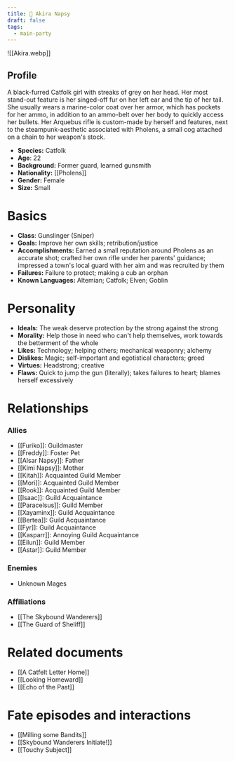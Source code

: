```yaml
---
title: 🔫 Akira Napsy
draft: false
tags:
  - main-party
---
```

![[Akira.webp]]
## Profile
A black-furred Catfolk girl with streaks of grey on her head. Her most stand-out feature is her singed-off fur on her left ear and the tip of her tail. She usually wears a marine-color coat over her armor, which has pockets for her ammo, in addition to an ammo-belt over her body to quickly access her bullets. Her Arquebus rifle is custom-made by herself and features, next to the steampunk-aesthetic associated with Pholens, a small cog attached on a chain to her weapon's stock.   
- **Species:** Catfolk
- **Age**: 22
- **Background:** Former guard, learned gunsmith
- **Nationality:** [[Pholens]]
- **Gender:** Female
- **Size:** Small
# Basics

- **Class**: Gunslinger (Sniper)
- **Goals:** Improve her own skills; retribution/justice
- **Accomplishments:** Earned a small reputation around Pholens as an accurate shot; crafted her own rifle under her parents' guidance; impressed a town's local guard with her aim and was recruited by them
- **Failures:** Failure to protect; making a cub an orphan
- **Known Languages:** Altemian; Catfolk; Elven; Goblin
# Personality

- **Ideals:** The weak deserve protection by the strong against the strong
- **Morality:** Help those in need who can't help themselves, work towards the betterment of the whole
- **Likes:** Technology; helping others; mechanical weaponry; alchemy
- **Dislikes:** Magic; self-important and egotistical characters; greed
- **Virtues:** Headstrong; creative
- **Flaws:** Quick to jump the gun (literally); takes failures to heart; blames herself excessively
# Relationships

### Allies
- [[Furiko]]: Guildmaster
- [[Freddy]]: Foster Pet
- [[Alsar Napsy]]: Father
- [[Kimi Napsy]]: Mother
- [[Kitah]]: Acquainted Guild Member
- [[Mori]]: Acquainted Guild Member
- [[Rook]]: Acquainted Guild Member
- [[Isaac]]: Guild Acquaintance
- [[Paracelsus]]: Guild Member
- [[Xayaminx]]: Guild Acquaintance
- [[Bertea]]: Guild Acquaintance
- [[Fyr]]: Guild Acquaintance
- [[Kasparr]]: Annoying Guild Acquaintance
- [[Eilun]]: Guild Member
- [[Astar]]: Guild Member
### Enemies
- Unknown Mages
###  Affiliations
- [[The Skybound Wanderers]]
- [[The Guard of Sheliff]]
# Related documents
- [[A Catfelt Letter Home]]
- [[Looking Homeward]]
- [[Echo of the Past]]
# Fate episodes and interactions
- [[Milling some Bandits]]
- [[Skybound Wanderers Initiate!]]
- [[Touchy Subject]]